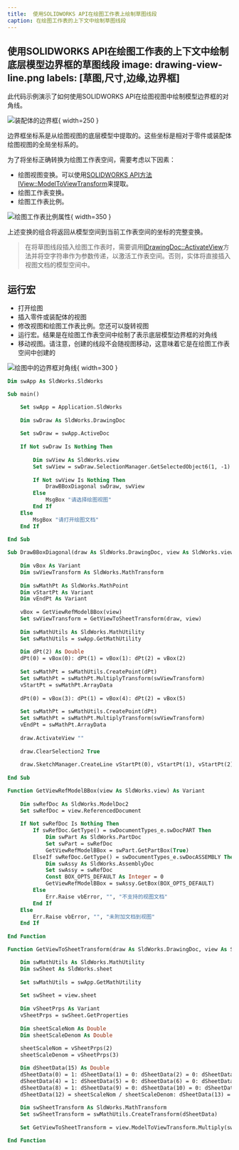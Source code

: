 ```yaml
---
title:  使用SOLIDWORKS API在绘图工作表上绘制草图线段
caption: 在绘图工作表的上下文中绘制草图线段
---
```

 使用SOLIDWORKS API在绘图工作表的上下文中绘制底层模型边界框的草图线段
image: drawing-view-line.png
labels: [草图,尺寸,边缘,边界框]
---

此代码示例演示了如何使用SOLIDWORKS API在绘图视图中绘制模型边界框的对角线。

![装配体的边界框](assembly-bounding-box.png){ width=250 }

边界框坐标系是从绘图视图的底层模型中提取的。这些坐标是相对于零件或装配体绘图视图的全局坐标系的。

为了将坐标正确转换为绘图工作表空间，需要考虑以下因素：

* 绘图视图变换。可以使用[SOLIDWORKS API方法IView::ModelToViewTransform](https://help.solidworks.com/2018/english/api/sldworksapi/solidworks.interop.sldworks~solidworks.interop.sldworks.iview~modeltoviewtransform.html)来提取。
* 绘图工作表变换。
* 绘图工作表比例。

![绘图工作表比例属性](sheet-scale-property.png){ width=350 }

上述变换的组合将返回从模型空间到当前工作表空间的坐标的完整变换。

> 在将草图线段插入绘图工作表时，需要调用[IDrawingDoc::ActivateView](https://help.solidworks.com/2018/english/api/sldworksapi/solidworks.interop.sldworks~solidworks.interop.sldworks.idrawingdoc~activateview.html)方法并将空字符串作为参数传递，以激活工作表空间。否则，实体将直接插入视图文档的模型空间中。

## 运行宏

* 打开绘图
* 插入零件或装配体的视图
* 修改视图和绘图工作表比例。您还可以旋转视图
* 运行宏。结果是在绘图工作表空间中绘制了表示底层模型边界框的对角线
* 移动视图。请注意，创建的线段不会随视图移动，这意味着它是在绘图工作表空间中创建的

![绘图中的边界框对角线](drawing-view-line.png){ width=300 }

~~~ vb
Dim swApp As SldWorks.SldWorks

Sub main()

    Set swApp = Application.SldWorks
    
    Dim swDraw As SldWorks.DrawingDoc
    
    Set swDraw = swApp.ActiveDoc
    
    If Not swDraw Is Nothing Then
        
        Dim swView As SldWorks.view
        Set swView = swDraw.SelectionManager.GetSelectedObject6(1, -1)
        
        If Not swView Is Nothing Then
            DrawBBoxDiagonal swDraw, swView
        Else
            MsgBox "请选择绘图视图"
        End If
    Else
        MsgBox "请打开绘图文档"
    End If
    
End Sub

Sub DrawBBoxDiagonal(draw As SldWorks.DrawingDoc, view As SldWorks.view)
    
    Dim vBox As Variant
    Dim swViewTransform As SldWorks.MathTransform
    
    Dim swMathPt As SldWorks.MathPoint
    Dim vStartPt As Variant
    Dim vEndPt As Variant
    
    vBox = GetViewRefModelBBox(view)
    Set swViewTransform = GetViewToSheetTransform(draw, view)
    
    Dim swMathUtils As SldWorks.MathUtility
    Set swMathUtils = swApp.GetMathUtility
    
    Dim dPt(2) As Double
    dPt(0) = vBox(0): dPt(1) = vBox(1): dPt(2) = vBox(2)
    
    Set swMathPt = swMathUtils.CreatePoint(dPt)
    Set swMathPt = swMathPt.MultiplyTransform(swViewTransform)
    vStartPt = swMathPt.ArrayData
    
    dPt(0) = vBox(3): dPt(1) = vBox(4): dPt(2) = vBox(5)
    
    Set swMathPt = swMathUtils.CreatePoint(dPt)
    Set swMathPt = swMathPt.MultiplyTransform(swViewTransform)
    vEndPt = swMathPt.ArrayData
    
    draw.ActivateView ""
        
    draw.ClearSelection2 True
        
    draw.SketchManager.CreateLine vStartPt(0), vStartPt(1), vStartPt(2), vEndPt(0), vEndPt(1), vEndPt(2)
    
End Sub

Function GetViewRefModelBBox(view As SldWorks.view) As Variant
    
    Dim swRefDoc As SldWorks.ModelDoc2
    Set swRefDoc = view.ReferencedDocument
    
    If Not swRefDoc Is Nothing Then
        If swRefDoc.GetType() = swDocumentTypes_e.swDocPART Then
            Dim swPart As SldWorks.PartDoc
            Set swPart = swRefDoc
            GetViewRefModelBBox = swPart.GetPartBox(True)
        ElseIf swRefDoc.GetType() = swDocumentTypes_e.swDocASSEMBLY Then
            Dim swAssy As SldWorks.AssemblyDoc
            Set swAssy = swRefDoc
            Const BOX_OPTS_DEFAULT As Integer = 0
            GetViewRefModelBBox = swAssy.GetBox(BOX_OPTS_DEFAULT)
        Else
            Err.Raise vbError, "", "不支持的视图文档"
        End If
    Else
        Err.Raise vbError, "", "未附加文档到视图"
    End If
    
End Function

Function GetViewToSheetTransform(draw As SldWorks.DrawingDoc, view As SldWorks.view) As SldWorks.MathTransform

    Dim swMathUtils As SldWorks.MathUtility
    Dim swSheet As SldWorks.sheet
    
    Set swMathUtils = swApp.GetMathUtility
    
    Set swSheet = view.sheet
    
    Dim vSheetPrps As Variant
    vSheetPrps = swSheet.GetProperties
    
    Dim sheetScaleNom As Double
    Dim sheetScaleDenom As Double
    
    sheetScaleNom = vSheetPrps(2)
    sheetScaleDenom = vSheetPrps(3)

    Dim dSheetData(15) As Double
    dSheetData(0) = 1: dSheetData(1) = 0: dSheetData(2) = 0: dSheetData(3) = 0
    dSheetData(4) = 1: dSheetData(5) = 0: dSheetData(6) = 0: dSheetData(7) = 0
    dSheetData(8) = 1: dSheetData(9) = 0: dSheetData(10) = 0: dSheetData(11) = 0
    dSheetData(12) = sheetScaleNom / sheetScaleDenom: dSheetData(13) = 0: dSheetData(14) = 0: dSheetData(15) = 0
    
    Dim swSheetTransform As SldWorks.MathTransform
    Set swSheetTransform = swMathUtils.CreateTransform(dSheetData)
            
    Set GetViewToSheetTransform = view.ModelToViewTransform.Multiply(swSheetTransform.Inverse())

End Function
~~~